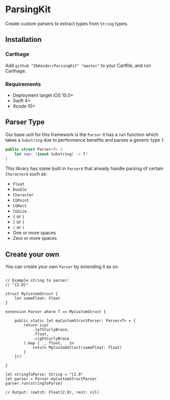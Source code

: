 #  ParsingKit

Create custom parsers to extract types from `String` types.

## Installation 

### Carthage 

Add `github "ZkHaider/ParsingKit" "master"` to your Cartfile, and run Carthage. 

### Requirements

- Deployment target iOS 10.0+
- Swift 4+
- Xcode 10+

## Parser Type 

Our base unit for this framework is the `Parser` it has a run function which takes a `Substring` due to performance benefits and parses a generic type `T`.

```swift 
public struct Parser<T> {
    let run: (inout Substring) -> T?
}
```

This library has some built in `Parser`s that already handle parsing of certain `Character`s such as:

- `Float`
- `Double`
- `Character`
- `CGPoint`
- `CGRect` 
- `CGSize`
- `{` or  `}`
- `[` or  `]`
- `(` or  `)`
- One or more spaces 
- Zero or more spaces

## Create your own

You can create your own `Parser` by extending it as so:

```

// Example string to parser:
// "{2.0}"

struct MyCustomStruct {
    let someFloat: Float
}

extension Parser where T == MyCustomStruct {

    public static let myCustomStructParser: Parser<T> = {
        return zip(
            .leftCurlyBrace,
            .float,
            .rightCurlyBrace
        ).map { _, float, _ in 
            return MyCustomStruct(someFloat: float)
        }
    }()

}

let stringToParse: String = "{2.0"
let parser = Parser.myCustomStructParser
parser.run(stringToParse)

// Output: (match: Float(2.0), rest: nil)
```
